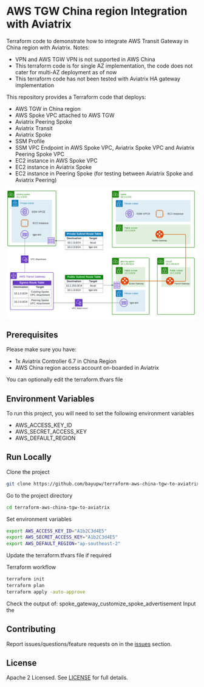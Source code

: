 # AWS TGW China region Integration with Aviatrix

Terraform code to demonstrate how to integrate AWS Transit Gateway in China region with Aviatrix.
Notes: 
- VPN and AWS TGW VPN is not supported in AWS China
- This terraform code is for single AZ implementation, the code does not cater for multi-AZ deployment as of now
- This terraform code has not been tested with Aviatrix HA gateway implementation

This repository provides a Terraform code that deploys:
- AWS TGW in China region
- AWS Spoke VPC attached to AWS TGW
- Aviatrix Peering Spoke
- Aviatrix Transit
- Aviatrix Spoke
- SSM Profile
- SSM VPC Endpoint in AWS Spoke VPC, Aviatrix Spoke VPC and Aviatrix Peering Spoke VPC
- EC2 instance in AWS Spoke VPC
- EC2 instance in Aviatrix Spoke
- EC2 instance in Peering Spoke (for testing between Aviatrix Spoke and Aviatrix Peering)

![AWS TGW China region Integration with Aviatrix Topology](images/terraform-aws-china-tgw-to-aviatrix.png "AWS TGW China region Integration with Aviatrix Topology")

## Prerequisites

Please make sure you have:
- 1x Aviatrix Controller 6.7 in China Region
- AWS China region access account on-boarded in Aviatrix

You can optionally edit the terraform.tfvars file

## Environment Variables

To run this project, you will need to set the following environment variables
- AWS_ACCESS_KEY_ID
- AWS_SECRET_ACCESS_KEY
- AWS_DEFAULT_REGION

## Run Locally

Clone the project

```bash
git clone https://github.com/bayupw/terraform-aws-china-tgw-to-aviatrix
```
Go to the project directory

```bash
cd terraform-aws-china-tgw-to-aviatrix
```

Set environment variables

```bash
export AWS_ACCESS_KEY_ID="A1b2C3d4E5"
export AWS_SECRET_ACCESS_KEY="A1b2C3d4E5"
export AWS_DEFAULT_REGION="ap-southeast-2"
```

Update the terraform.tfvars file if required

Terraform workflow

```bash
terraform init
terraform plan
terraform apply -auto-approve
```

Check the output of: spoke_gateway_customize_spoke_advertisement
Input the

## Contributing

Report issues/questions/feature requests on in the [issues](https://github.com/bayupw/terraform-aws-china-tgw-to-aviatrix/issues/new) section.

## License

Apache 2 Licensed. See [LICENSE](https://github.com/bayupw/terraform-aws-china-tgw-to-aviatrix/tree/master/LICENSE) for full details.